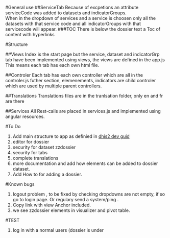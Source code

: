 
#General use
##ServiceTab
Because of excpetions an attribute serviceCode was added to datasets and indicatorGroups.  
When in the dropdown of services and a service is choosen only all the datasets with that service code and
all indicatorGroups with that servicecode will appear.
###TOC
There is below the dossier text a Toc of content with hyperlinks

#Structure

##Views 
Index is the start page but the service, dataset and indicatorGrp tab have been implemented using views, the views are defined in the app.js
This means each tab has each own html file.

##Controler
Each tab has each own controller which are all in the controler.js futher  section, elemenements, 
indicators are  child controler which are used by multiple parent controllers.

##Translations
Translations files are in the tranlsation folder, only en and fr are there

##Services
All Rest-calls are placed in services.js and implemented using angular resources. 

#To Do
1. Add main structure to app as definied in [dhis2 dev guid](http://dhis2.github.io/dhis2-docs/master/en/developer/html/dhis2_developer_manual_full.html#d6531e13445 "dev guide dhis2")
3. editor for dossier
4. security for dataset zzdossier
5. security for tabs
6. complete translations
7. more documentation and add how elements can be added to dossier dataset.
8. Add How to for adding a dossier.

#Known bugs
1. logout problem , to be fixed by checking dropdowns are not empty, if so go to login page. Or regulary send a system/ping .
2. Copy link with view Anchor included.
3. we see zzdossier elements in visualizer and pivot table.

#TEST
1. log in with a normal users (dossier is under

